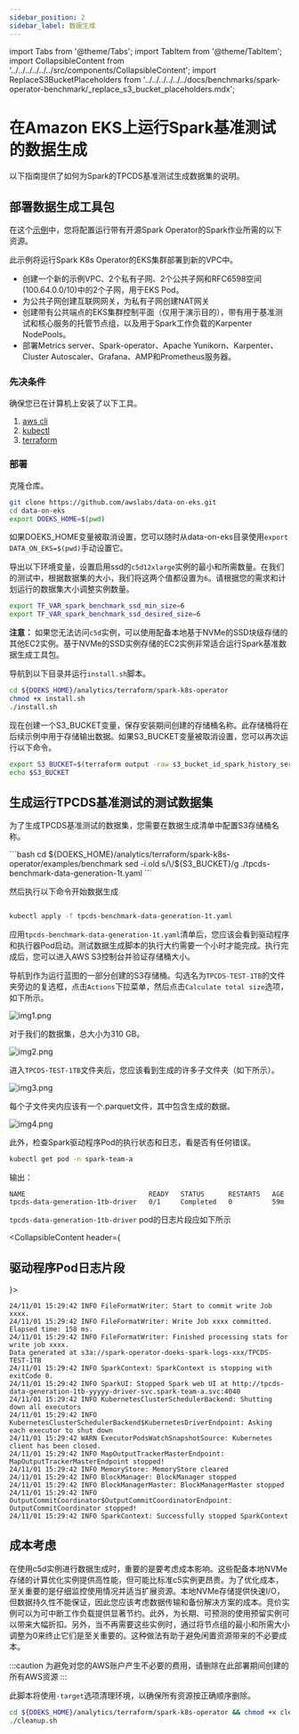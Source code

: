 ```yaml
---
sidebar_position: 2
sidebar_label: 数据生成
---
```

import Tabs from '@theme/Tabs';
import TabItem from '@theme/TabItem';
import CollapsibleContent from '../../../../../../src/components/CollapsibleContent';
import ReplaceS3BucketPlaceholders from '../../../../../../docs/benchmarks/spark-operator-benchmark/_replace_s3_bucket_placeholders.mdx';

# 在Amazon EKS上运行Spark基准测试的数据生成

以下指南提供了如何为Spark的TPCDS基准测试生成数据集的说明。

## 部署数据生成工具包

在这个[示例](https://github.com/awslabs/data-on-eks/tree/main/analytics/terraform/spark-k8s-operator)中，您将配置运行带有开源Spark Operator的Spark作业所需的以下资源。

此示例将运行Spark K8s Operator的EKS集群部署到新的VPC中。

- 创建一个新的示例VPC、2个私有子网、2个公共子网和RFC6598空间(100.64.0.0/10)中的2个子网，用于EKS Pod。
- 为公共子网创建互联网网关，为私有子网创建NAT网关
- 创建带有公共端点的EKS集群控制平面（仅用于演示目的），带有用于基准测试和核心服务的托管节点组，以及用于Spark工作负载的Karpenter NodePools。
- 部署Metrics server、Spark-operator、Apache Yunikorn、Karpenter、Cluster Autoscaler、Grafana、AMP和Prometheus服务器。
### 先决条件

确保您已在计算机上安装了以下工具。

1. [aws cli](https://docs.aws.amazon.com/cli/latest/userguide/install-cliv2.html)
2. [kubectl](https://Kubernetes.io/docs/tasks/tools/)
3. [terraform](https://learn.hashicorp.com/tutorials/terraform/install-cli)

### 部署

克隆仓库。

```bash
git clone https://github.com/awslabs/data-on-eks.git
cd data-on-eks
export DOEKS_HOME=$(pwd)
```

如果DOEKS_HOME变量被取消设置，您可以随时从data-on-eks目录使用`export
DATA_ON_EKS=$(pwd)`手动设置它。

导出以下环境变量，设置启用ssd的`c5d12xlarge`实例的最小和所需数量。在我们的测试中，根据数据集的大小，我们将这两个值都设置为`6`。请根据您的需求和计划运行的数据集大小调整实例数量。

```bash
export TF_VAR_spark_benchmark_ssd_min_size=6
export TF_VAR_spark_benchmark_ssd_desired_size=6
```

**注意：** 如果您无法访问`c5d`实例，可以使用配备本地基于NVMe的SSD块级存储的其他EC2实例。基于NVMe的SSD实例存储的EC2实例非常适合运行Spark基准数据生成工具包。

导航到以下目录并运行`install.sh`脚本。

```bash
cd ${DOEKS_HOME}/analytics/terraform/spark-k8s-operator
chmod +x install.sh
./install.sh
```

现在创建一个S3_BUCKET变量，保存安装期间创建的存储桶名称。此存储桶将在后续示例中用于存储输出数据。如果S3_BUCKET变量被取消设置，您可以再次运行以下命令。

```bash
export S3_BUCKET=$(terraform output -raw s3_bucket_id_spark_history_server)
echo $S3_BUCKET
```
## 生成运行TPCDS基准测试的测试数据集

为了生成TPCDS基准测试的数据集，您需要在数据生成清单中配置S3存储桶名称。

<!-- Docusaurus will not render the {props.filename} inside of a ```codeblock``` -->
<ReplaceS3BucketPlaceholders filename="./tpcds-benchmark-data-generation-1t.yaml" />
```bash
cd ${DOEKS_HOME}/analytics/terraform/spark-k8s-operator/examples/benchmark
sed -i.old s/\<S3_BUCKET\>/${S3_BUCKET}/g ./tpcds-benchmark-data-generation-1t.yaml
```

然后执行以下命令开始数据生成

```bash

kubectl apply -f tpcds-benchmark-data-generation-1t.yaml
```

应用`tpcds-benchmark-data-generation-1t.yaml`清单后，您应该会看到驱动程序和执行器Pod启动。测试数据生成脚本的执行大约需要一个小时才能完成。执行完成后，您可以进入AWS S3控制台并验证存储桶大小。

导航到作为运行蓝图的一部分创建的S3存储桶。勾选名为`TPCDS-TEST-1TB`的文件夹旁边的复选框，点击`Actions`下拉菜单，然后点击`Calculate total size`选项，如下所示。

![img1.png](../../../../../../docs/benchmarks/datagen-bucket1.png)

对于我们的数据集，总大小为310 GB。

![img2.png](../../../../../../docs/benchmarks/datagen-bucket2.png)

进入`TPCDS-TEST-1TB`文件夹后，您应该看到生成的许多子文件夹（如下所示）。

![img3.png](../../../../../../docs/benchmarks/datagen-3.png)

每个子文件夹内应该有一个.parquet文件，其中包含生成的数据。

![img4.png](../../../../../../docs/benchmarks/datagen-4.png)

此外，检查Spark驱动程序Pod的执行状态和日志，看是否有任何错误。

```bash
kubectl get pod -n spark-team-a
```

输出：

```text
NAME                               READY   STATUS      RESTARTS   AGE
tpcds-data-generation-1tb-driver   0/1     Completed   0          59m
```
`tpcds-data-generation-1tb-driver` pod的日志片段应如下所示

<CollapsibleContent header={<h2><span>驱动程序Pod日志片段</span></h2>}>

```text
24/11/01 15:29:42 INFO FileFormatWriter: Start to commit write Job xxxx.
24/11/01 15:29:42 INFO FileFormatWriter: Write Job xxxx committed. Elapsed time: 158 ms.
24/11/01 15:29:42 INFO FileFormatWriter: Finished processing stats for write job xxxx.
Data generated at s3a://spark-operator-doeks-spark-logs-xxx/TPCDS-TEST-1TB
24/11/01 15:29:42 INFO SparkContext: SparkContext is stopping with exitCode 0.
24/11/01 15:29:42 INFO SparkUI: Stopped Spark web UI at http://tpcds-data-generation-1tb-yyyyy-driver-svc.spark-team-a.svc:4040
24/11/01 15:29:42 INFO KubernetesClusterSchedulerBackend: Shutting down all executors
24/11/01 15:29:42 INFO KubernetesClusterSchedulerBackend$KubernetesDriverEndpoint: Asking each executor to shut down
24/11/01 15:29:42 WARN ExecutorPodsWatchSnapshotSource: Kubernetes client has been closed.
24/11/01 15:29:42 INFO MapOutputTrackerMasterEndpoint: MapOutputTrackerMasterEndpoint stopped!
24/11/01 15:29:42 INFO MemoryStore: MemoryStore cleared
24/11/01 15:29:42 INFO BlockManager: BlockManager stopped
24/11/01 15:29:42 INFO BlockManagerMaster: BlockManagerMaster stopped
24/11/01 15:29:42 INFO OutputCommitCoordinator$OutputCommitCoordinatorEndpoint: OutputCommitCoordinator stopped!
24/11/01 15:29:42 INFO SparkContext: Successfully stopped SparkContext
```
</CollapsibleContent>

## 成本考虑

在使用c5d实例进行数据生成时，重要的是要考虑成本影响。这些配备本地NVMe存储的计算优化实例提供高性能，但可能比标准c5实例更昂贵。为了优化成本，至关重要的是仔细监控使用情况并适当扩展资源。本地NVMe存储提供快速I/O，但数据持久性不能保证，因此您应该考虑数据传输和备份解决方案的成本。竞价实例可以为可中断工作负载提供显著节约。此外，为长期、可预测的使用预留实例可以带来大幅折扣。另外，当不再需要这些实例时，通过将节点组的最小和所需大小调整为0来终止它们是至关重要的。这种做法有助于避免闲置资源带来的不必要成本。

:::caution
为避免对您的AWS账户产生不必要的费用，请删除在此部署期间创建的所有AWS资源
:::

此脚本将使用`-target`选项清理环境，以确保所有资源按正确顺序删除。

```bash
cd ${DOEKS_HOME}/analytics/terraform/spark-k8s-operator && chmod +x cleanup.sh
./cleanup.sh
```
